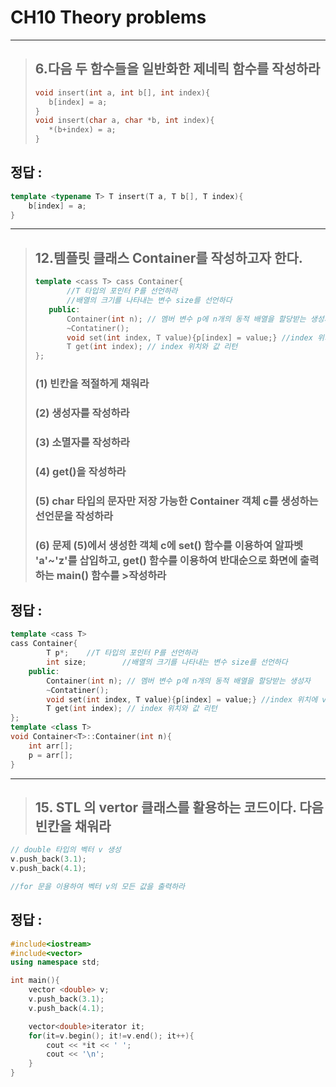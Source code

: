 # CH10 Theory problems
---

> ## 6.다음 두 함수들을 일반화한 제네릭 함수를 작성하라
>```C++
>void insert(int a, int b[], int index){
>    b[index] = a;
>}
>void insert(char a, char *b, int index){
>    *(b+index) = a;
>}
>```


## __정답 :__
```C++
template <typename T> T insert(T a, T b[], T index){
    b[index] = a;
}
```
---

> ## 12.템플릿 클래스 Container를 작성하고자 한다.
>```C++
>template <cass T> cass Container{
>        //T 타입의 포인터 P를 선언하라
>        //배열의 크기를 나타내는 변수 size를 선언하다
>    public:
>        Container(int n); // 멤버 변수 p에 n개의 동적 배열을 할당받는 생성자
>        ~Contatiner();
>        void set(int index, T value){p[index] = value;} //index 위치에 value 저장
>        T get(int index); // index 위치와 값 리턴
>};
>```
>### (1) 빈칸을 적절하게 채워라
>### (2) 생성자를 작성하라
>### (3) 소멸자를 작성하라
>### (4) get()을 작성하라
>### (5) char 타입의 문자만 저장 가능한 Container 객체 c를 생성하는 선언문을 작성하라
>### (6) 문제 (5)에서 생성한 객체 c에 set() 함수를 이용하여 알파벳 'a'~'z'를 삽입하고, get() 함수를 이용하여 반대순으로 화면에 출력하는 main() 함수를 >작성하라

## __정답 :__
```C++
template <cass T> 
cass Container{
        T p*;    //T 타입의 포인터 P를 선언하라
        int size;        //배열의 크기를 나타내는 변수 size를 선언하다
    public:
        Container(int n); // 멤버 변수 p에 n개의 동적 배열을 할당받는 생성자
        ~Contatiner();
        void set(int index, T value){p[index] = value;} //index 위치에 value 저장
        T get(int index); // index 위치와 값 리턴
};
template <class T>
void Container<T>::Container(int n){
    int arr[];
    p = arr[];
}
```

---

> ## 15. STL 의 vertor 클래스를 활용하는 코드이다. 다음 빈칸을 채워라
```C++
// double 타입의 벡터 v 생성
v.push_back(3.1);
v.push_back(4.1);

//for 문을 이용하여 벡터 v의 모든 값을 출력하라

```

## 정답 :

```C++
#include<iostream>
#include<vector>
using namespace std;

int main(){
    vector <double> v;
    v.push_back(3.1);
    v.push_back(4.1);

    vector<double>iterator it;
    for(it=v.begin(); it!=v.end(); it++){
        cout << *it << ' ';
        cout << '\n';
    }
}
```

